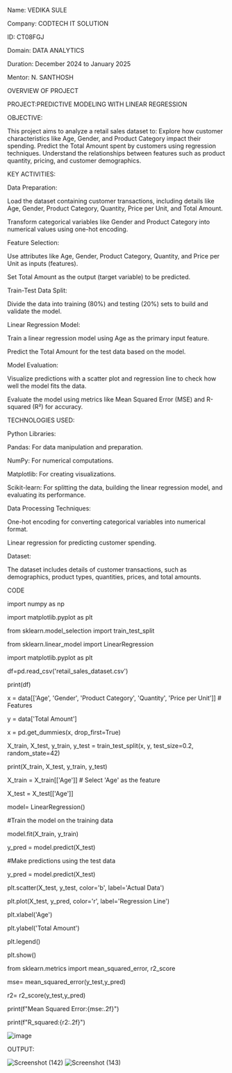 Name: VEDIKA SULE

Company: CODTECH IT SOLUTION

ID: CT08FGJ

Domain: DATA ANALYTICS

Duration: December 2024 to January 2025

Mentor: N. SANTHOSH

OVERVIEW OF PROJECT

PROJECT:PREDICTIVE MODELING WITH LINEAR REGRESSION



OBJECTIVE:

This project aims to analyze a retail sales dataset to:
Explore how customer characteristics like Age, Gender, and Product Category impact their spending.
Predict the Total Amount spent by customers using regression techniques.
Understand the relationships between features such as product quantity, pricing, and customer demographics.



KEY ACTIVITIES:

Data Preparation:

Load the dataset containing customer transactions, including details like Age, Gender, Product Category, Quantity, Price per Unit, and Total Amount.

Transform categorical variables like Gender and Product Category into numerical values using one-hot encoding.

Feature Selection:

Use attributes like Age, Gender, Product Category, Quantity, and Price per Unit as inputs (features).

Set Total Amount as the output (target variable) to be predicted.

Train-Test Data Split:

Divide the data into training (80%) and testing (20%) sets to build and validate the model.

Linear Regression Model:

Train a linear regression model using Age as the primary input feature.

Predict the Total Amount for the test data based on the model.

Model Evaluation:

Visualize predictions with a scatter plot and regression line to check how well the model fits the data.

Evaluate the model using metrics like Mean Squared Error (MSE) and R-squared (R²) for accuracy.



TECHNOLOGIES USED:

Python Libraries:

Pandas: For data manipulation and preparation.

NumPy: For numerical computations.

Matplotlib: For creating visualizations.

Scikit-learn: For splitting the data, building the linear regression model, and evaluating its performance.


Data Processing Techniques:

One-hot encoding for converting categorical variables into numerical format.

Linear regression for predicting customer spending.


Dataset:

The dataset includes details of customer transactions, such as demographics, product types, quantities, prices, and total amounts.

CODE

import numpy as np

import matplotlib.pyplot as plt

from sklearn.model_selection import train_test_split

from sklearn.linear_model import LinearRegression

import matplotlib.pyplot as plt

df=pd.read_csv('retail_sales_dataset.csv')

print(df)

x = data[['Age', 'Gender', 'Product Category', 'Quantity', 'Price per Unit']]  # Features

y = data['Total Amount']

x = pd.get_dummies(x, drop_first=True)

X_train, X_test, y_train, y_test = train_test_split(x, y, test_size=0.2, random_state=42)

print(X_train, X_test, y_train, y_test)

X_train = X_train[['Age']]  # Select 'Age' as the feature

X_test = X_test[['Age']]

model= LinearRegression()

#Train the model on the training data

model.fit(X_train, y_train)

y_pred = model.predict(X_test)

#Make predictions using the test data

y_pred = model.predict(X_test)

plt.scatter(X_test, y_test, color='b', label='Actual Data')

plt.plot(X_test, y_pred, color='r', label='Regression Line')

plt.xlabel('Age')

plt.ylabel('Total Amount')

plt.legend()

plt.show()


from sklearn.metrics import mean_squared_error, r2_score

mse= mean_squared_error(y_test,y_pred)

r2= r2_score(y_test,y_pred)

print(f"Mean Squared Error:{mse:.2f}")

print(f"R_squared:{r2:.2f}")

![image](https://github.com/user-attachments/assets/53328aa5-8ae8-4a33-91b1-06649c8b54dd)


OUTPUT:

![Screenshot (142)](https://github.com/user-attachments/assets/88f5308c-33ef-44c3-be51-104de65f5384)
![Screenshot (143)](https://github.com/user-attachments/assets/91c3ee07-87c0-4e3f-a095-8a2157b387f3)
